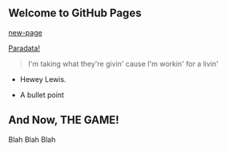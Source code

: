 ## Welcome to GitHub Pages

[new-page](new-page.md)

[Paradata!](paradata.md)

> I'm taking what they're givin' cause I'm workin' for a livin'

- Hewey Lewis.

+ A bullet point

## And Now, THE GAME!

Blah Blah Blah
